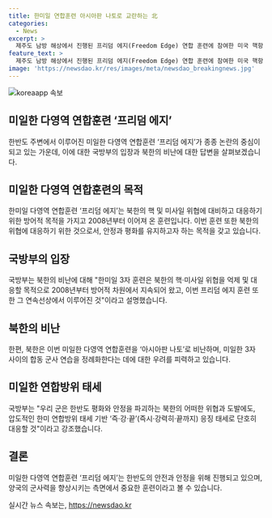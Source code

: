 ```yaml
---
title: 한미일 연합훈련 아시아판 나토로 교란하는 北
categories:
  - News
excerpt: >
  제주도 남방 해상에서 진행된 프리덤 에지(Freedom Edge) 연합 훈련에 참여한 미국 핵항모 시어도어 루스벨트호 함재기인 F/A-18 슈퍼호넷이 이륙을 준비하는 모습이 미 해군의 제공으로 공개되었다. 이에 대해 북한은 프리덤 에지 훈련을 비판했지만, 한미일은 북한의 핵·미사일 위협에 대응하기 위한 훈련이며, 북한에게 대화의 길로 나설 것을 촉구했다. 북한은 이를 정례화된 아시아판 나토로 해석하고 있으나, 한미일은 합동 훈련을 통해 한반도의 안정을 증진시킬 것을 강조하고 있다.
feature_text: >
  제주도 남방 해상에서 진행된 프리덤 에지(Freedom Edge) 연합 훈련에 참여한 미국 핵항모 시어도어 루스벨트호 함재기인 F/A-18 슈퍼호넷이 이륙을 준비하는 모습이 미 해군의 제공으로 공개되었다. 이에 대해 북한은 프리덤 에지 훈련을 비판했지만, 한미일은 북한의 핵·미사일 위협에 대응하기 위한 훈련이며, 북한에게 대화의 길로 나설 것을 촉구했다. 북한은 이를 정례화된 아시아판 나토로 해석하고 있으나, 한미일은 합동 훈련을 통해 한반도의 안정을 증진시킬 것을 강조하고 있다.
image: 'https://newsdao.kr/res/images/meta/newsdao_breakingnews.jpg'
---
```


<p><img src="https://newsdao.kr/res/images/meta/newsdao_breakingnews.jpg" alt="koreaapp 속보" /></p>

<h2 data-ke-size="size26">미일한 다영역 연합훈련 ‘프리덤 에지’</h2>

<p data-ke-size="size16">한반도 주변에서 이루어진 미일한 다영역 연합훈련 ‘프리덤 에지’가 종종 논란의 중심이 되고 있는 가운데, 이에 대한 국방부의 입장과 북한의 비난에 대한 답변을 살펴보겠습니다.</p>

<h2 data-ke-size="size24">미일한 다영역 연합훈련의 목적</h2>

<p data-ke-size="size16">한미일 다영역 연합훈련 ‘프리덤 에지’는 북한의 핵 및 미사일 위협에 대비하고 대응하기 위한 방어적 목적을 가지고 2008년부터 이어져 온 훈련입니다. 이번 훈련 또한 북한의 위협에 대응하기 위한 것으로서, 안정과 평화를 유지하고자 하는 목적을 갖고 있습니다.</p>

<h2 data-ke-size="size24">국방부의 입장</h2>

<p data-ke-size="size16">국방부는 북한의 비난에 대해 "한미일 3자 훈련은 북한의 핵·미사일 위협을 억제 및 대응할 목적으로 2008년부터 방어적 차원에서 지속되어 왔고, 이번 프리덤 에지 훈련 또한 그 연속선상에서 이루어진 것"이라고 설명했습니다.</p>

<h2 data-ke-size="size24">북한의 비난</h2>

<p data-ke-size="size16">한편, 북한은 이번 미일한 다영역 연합훈련을 ‘아시아판 나토’로 비난하며, 미일한 3자 사이의 합동 군사 연습을 정례화한다는 데에 대한 우려를 피력하고 있습니다.</p>

<h2 data-ke-size="size24">미일한 연합방위 태세</h2>

<p data-ke-size="size16">국방부는 "우리 군은 한반도 평화와 안정을 파괴하는 북한의 어떠한 위협과 도발에도, 압도적인 한미 연합방위 태세 기반 ‘즉·강·끝’(즉시·강력히·끝까지) 응징 태세로 단호히 대응할 것"이라고 강조했습니다.</p>

<h2 data-ke-size="size24">결론</h2>

<p data-ke-size="size16">미일한 다영역 연합훈련 ‘프리덤 에지’는 한반도의 안전과 안정을 위해 진행되고 있으며, 양국의 군사력을 향상시키는 측면에서 중요한 훈련이라고 볼 수 있습니다.</p>
실시간 뉴스 속보는, <a href="https://newsdao.kr" rel="dofollow">https://newsdao.kr</a>


